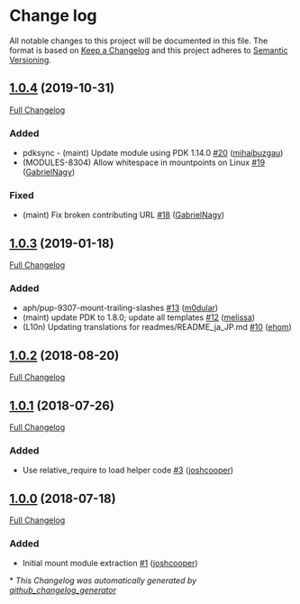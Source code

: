 # Change log

All notable changes to this project will be documented in this file. The format is based on [Keep a Changelog](http://keepachangelog.com/en/1.0.0/) and this project adheres to [Semantic Versioning](http://semver.org).

## [1.0.4](https://github.com/puppetlabs/puppetlabs-mount_core/tree/1.0.4) (2019-10-31)

[Full Changelog](https://github.com/puppetlabs/puppetlabs-mount_core/compare/1.0.3...1.0.4)

### Added

- pdksync - \(maint\) Update module using PDK 1.14.0 [\#20](https://github.com/puppetlabs/puppetlabs-mount_core/pull/20) ([mihaibuzgau](https://github.com/mihaibuzgau))
- \(MODULES-8304\) Allow whitespace in mountpoints on Linux [\#19](https://github.com/puppetlabs/puppetlabs-mount_core/pull/19) ([GabrielNagy](https://github.com/GabrielNagy))

### Fixed

- \(maint\) Fix broken contributing URL [\#18](https://github.com/puppetlabs/puppetlabs-mount_core/pull/18) ([GabrielNagy](https://github.com/GabrielNagy))

## [1.0.3](https://github.com/puppetlabs/puppetlabs-mount_core/tree/1.0.3) (2019-01-18)

[Full Changelog](https://github.com/puppetlabs/puppetlabs-mount_core/compare/1.0.2...1.0.3)

### Added

- aph/pup-9307-mount-trailing-slashes [\#13](https://github.com/puppetlabs/puppetlabs-mount_core/pull/13) ([m0dular](https://github.com/m0dular))
- \(maint\) update PDK to 1.8.0; update all templates [\#12](https://github.com/puppetlabs/puppetlabs-mount_core/pull/12) ([melissa](https://github.com/melissa))
- \(L10n\) Updating translations for readmes/README\_ja\_JP.md [\#10](https://github.com/puppetlabs/puppetlabs-mount_core/pull/10) ([ehom](https://github.com/ehom))

## [1.0.2](https://github.com/puppetlabs/puppetlabs-mount_core/tree/1.0.2) (2018-08-20)

[Full Changelog](https://github.com/puppetlabs/puppetlabs-mount_core/compare/1.0.1...1.0.2)

## [1.0.1](https://github.com/puppetlabs/puppetlabs-mount_core/tree/1.0.1) (2018-07-26)

[Full Changelog](https://github.com/puppetlabs/puppetlabs-mount_core/compare/1.0.0...1.0.1)

### Added

- Use relative\_require to load helper code [\#3](https://github.com/puppetlabs/puppetlabs-mount_core/pull/3) ([joshcooper](https://github.com/joshcooper))

## [1.0.0](https://github.com/puppetlabs/puppetlabs-mount_core/tree/1.0.0) (2018-07-18)

[Full Changelog](https://github.com/puppetlabs/puppetlabs-mount_core/compare/bb9ea3bf32a116c95339a1e399eda22d76554f30...1.0.0)

### Added

- Initial mount module extraction [\#1](https://github.com/puppetlabs/puppetlabs-mount_core/pull/1) ([joshcooper](https://github.com/joshcooper))



\* *This Changelog was automatically generated by [github_changelog_generator](https://github.com/skywinder/Github-Changelog-Generator)*
